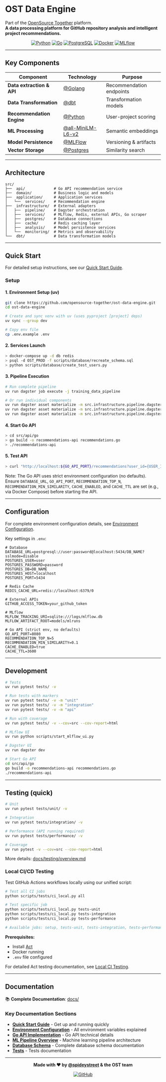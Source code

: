 # OST Data Engine

Part of the [OpenSource Together](https://github.com/opensource-together) platform.  
**A data processing platform for GitHub repository analysis and intelligent project recommendations.**

<div align="center">

[![Python](https://img.shields.io/badge/Python-3.13+-blue.svg)](https://python.org) [![Go](https://img.shields.io/badge/Go-1.24+-cyan.svg)](https://golang.org) [![PostgreSQL](https://img.shields.io/badge/PostgreSQL-15+-green.svg)](https://postgresql.org) [![Docker](https://img.shields.io/badge/Docker-Ready-blue.svg)](https://docker.com) [![MLflow](https://img.shields.io/badge/MLflow-Enabled-orange.svg)](https://mlflow.org)

</div>

---

## Key Components

| Component | Technology | Purpose |
|-----------|------------|---------|
| **Data extraction & API** | [@Golang](https://github.com/golang/go) | Recommendation endpoints |
| **Data Transformation** | [@dbt](https://github.com/dbt-labs/dbt-core) | Transformation models |
| **Recommendation Engine** | [@Python](https://github.com/python) | User-project scoring |
| **ML Processing** | [@all-MiniLM-L6-v2](https://huggingface.co/sentence-transformers/all-MiniLM-L6-v2) | Semantic embeddings |
| **Model Persistence** | [@MLFlow](https://github.com/mlflow/mlflow) | Versioning & artifacts |
| **Vector Storage** | [@Postgres](https://github.com/postgres/postgres) | Similarity search |

---

## Architecture

```
src/
├──  api/             # Go API recommendation service
├──  domain/          # Business logic and models
├──  application/     # Application services
│   └──  services/    # Recommendation engine
├──  infrastructure/  # External adapters
│   ├──  pipeline/    # Dagster orchestration
│   ├──  services/    # MLflow, Redis, external APIs, Go scraper
│   ├──  postgres/    # Database connections
│   ├──  cache/       # Redis caching layer
│   ├──  analysis/    # Model persistence services
│   └──  monitoring/  # Metrics and observability
└──  dbt/             # Data transformation models
```

---

## Quick Start

For detailed setup instructions, see our [Quick Start Guide](docs/deployment/quick-start.md).

### Setup

#### 1. **Environment Setup (uv)**
```bash
git clone https://github.com/opensource-together/ost-data-engine.git
cd ost-data-engine

# Create and sync venv with uv (uses pyproject [project] deps)
uv sync --group dev

# Copy env file
cp .env.example .env
```

#### 2. **Services Launch**
```bash
> docker-compose up -d db redis
> psql -d OST_PROD -f scripts/database/recreate_schema.sql
> python scripts/database/create_test_users.py
```

#### 3. **Pipeline Execution**
```bash
# Run complete pipeline
uv run dagster job execute -j training_data_pipeline

# Or run individual components
uv run dagster asset materialize -m src.infrastructure.pipeline.dagster.definitions --select github_scraping
uv run dagster asset materialize -m src.infrastructure.pipeline.dagster.definitions --select user_embeddings
uv run dagster asset materialize -m src.infrastructure.pipeline.dagster.definitions --select project_hybrid_embeddings
```

#### 4. **Start Go API**
```bash
> cd src/api/go
> go build -o recommendations-api recommendations.go
> ./recommendations-api
```

#### 5. **Test API**
```bash
> curl "http://localhost:${GO_API_PORT}/recommendations?user_id={USER_ID}"
```

Note: The Go API uses strict environment configuration (no defaults). Ensure `DATABASE_URL`, `GO_API_PORT`, `RECOMMENDATION_TOP_N`, `RECOMMENDATION_MIN_SIMILARITY`, `CACHE_ENABLED`, and `CACHE_TTL` are set (e.g., via Docker Compose) before starting the API.

---

## Configuration

For complete environment configuration details, see [Environment Configuration](docs/deployment/environment.md).

Key settings in `.env`:

```env
# Database
DATABASE_URL=postgresql://user:password@localhost:5434/DB_NAME?sslmode=disable
POSTGRES_USER=user
POSTGRES_PASSWORD=password
POSTGRES_DB=DB_NAME
POSTGRES_HOST=localhost
POSTGRES_PORT=5434

# Redis Cache
REDIS_CACHE_URL=redis://localhost:6379/0

# External APIs
GITHUB_ACCESS_TOKEN=your_github_token

# MLflow
MLFLOW_TRACKING_URI=sqlite:///logs/mlflow.db
MLFLOW_ARTIFACT_ROOT=models/mlruns

# Go API (strict env, no defaults)
GO_API_PORT=8080
RECOMMENDATION_TOP_N=5
RECOMMENDATION_MIN_SIMILARITY=0.1
CACHE_ENABLED=true
CACHE_TTL=3600
```

---

## Development

```bash
# Tests
uv run pytest tests/ -v

# Run tests with markers
uv run pytest tests/ -v -m "unit"
uv run pytest tests/ -v -m "integration"
uv run pytest tests/ -v -m "api"

# Run with coverage
uv run pytest tests/ -v --cov=src --cov-report=html

# MLflow UI
uv run python scripts/start_mlflow_ui.py

# Dagster UI
uv run dagster dev

# Start Go API
cd src/api/go
go build -o recommendations-api recommendations.go
./recommendations-api
```

---

## Testing (quick)

```bash
# Unit
uv run pytest tests/unit/ -v

# Integration
uv run pytest tests/integration/ -v

# Performance (API running required)
uv run pytest tests/performance/ -v

# Coverage
uv run pytest -v --cov=src --cov-report=html
```

More details: [docs/testing/overview.md](docs/testing/overview.md)

### Local CI/CD Testing

Test GitHub Actions workflows locally using our unified script:

```bash
# Test all CI jobs
python scripts/tests/ci_local.py all

# Test specific job
python scripts/tests/ci_local.py tests-unit
python scripts/tests/ci_local.py tests-integration
python scripts/tests/ci_local.py tests-performance

# Available jobs: setup, tests-unit, tests-integration, tests-performance, go-lint, coverage
```

**Prerequisites:**
- Install [Act](https://github.com/nektos/act)
- Docker running
- `.env` file configured

For detailed Act testing documentation, see [Local CI Testing](docs/testing/act-local-testing.md).

---

## Documentation

📚 **Complete Documentation**: [docs/](docs/)

### Key Documentation Sections

- **[Quick Start Guide](docs/deployment/quick-start.md)** - Get up and running quickly
- **[Environment Configuration](docs/deployment/environment.md)** - All environment variables explained
- **[Go API Implementation](docs/api/go-api.md)** - Go API technical details
- **[ML Pipeline Overview](docs/ml-pipeline/overview.md)** - Machine learning pipeline architecture
- **[Database Schema](docs/database/schema.md)** - Complete database schema documentation
- **[Tests](docs/testing/overview.md)** - Tests documentation

---

<div align="center">

**Made with ❤️ by [@spideystreet](https://github.com/spideystreet) & the OST team**

[![GitHub](https://img.shields.io/badge/GitHub-OpenSource%20Together-black.svg)](https://github.com/opensource-together)

</div>
